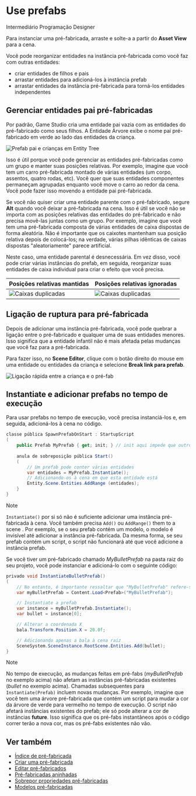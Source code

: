 # Use prefabs

<span class="badge text-bg-primary">Intermediário</span>
<span class="badge text-bg-success">Programação</span>
<span class="badge text-bg-success">Designer</span>

Para instanciar uma pré-fabricada, arraste e solte-a a partir do **Asset View** para a cena.

Você pode reorganizar entidades na instância pré-fabricada como você faz com outras entidades:

* criar entidades de filhos e pais
* arrastar entidades para adicioná-los à instância prefab
* arrastar entidades da instância pré-fabricada para torná-los entidades independentes

## Gerenciar entidades pai pré-fabricadas

Por padrão, Game Studio cria uma entidade pai vazia com as entidades do pré-fabricado como seus filhos. A Entidade Árvore exibe o nome pai pré-fabricado em verde ao lado das entidades da criança.

![ Prefab pai e crianças em Entity Tree](media/prefabs-in-scene-editor.png)

Isso é útil porque você pode gerenciar as entidades pré-fabricadas como um grupo e manter suas posições relativas. Por exemplo, imagine que você tem um carro pré-fabricada montado de várias entidades (um corpo, assentos, quatro rodas, etc). Você quer que suas entidades componentes permaneçam agrupadas enquanto você move o carro ao redor da cena. Você pode fazer isso movendo a entidade pai pré-fabricada.

Se você não quiser criar uma entidade parente com o pré-fabricado, segure **Alt** quando você deixar a pré-fabricada na cena. Isso é útil se você não se importa com as posições relativas das entidades do pré-fabricado e não precisa movê-las juntas como um grupo. Por exemplo, imagine que você tem uma pré-fabricada composta de várias entidades de caixa dispostas de forma aleatória. Não é importante que os caixotes mantenham sua posição relativa depois de colocá-los; na verdade, várias pilhas idênticas de caixas dispostas "aleatoriamente" parece artificial.

Neste caso, uma entidade parental é desnecessária. Em vez disso, você pode criar várias instâncias do prefab, em seguida, reorganizar suas entidades de caixa individual para criar o efeito que você precisa.

| Posições relativas mantidas | Posições relativas ignoradas |
|-------------------------------------------------|---------------------------------------------|
| ![ Caixas duplicadas](media/boxes-duplicated.jpg) | ![ Caixas duplicadas](media/boxes-random.jpg) |

## Ligação de ruptura para pré-fabricada

Depois de adicionar uma instância pré-fabricada, você pode quebrar a ligação entre o pré-fabricado e qualquer uma de suas entidades menores. Isso significa que a entidade infantil não é mais afetada pelas mudanças que você faz para a pré-fabricada.

Para fazer isso, no **Scene Editor**, clique com o botão direito do mouse em uma entidade ou entidades da criança e selecione **Break link para prefab**.

![ Ligação rápida entre a criança e o pré-fab](media/use-prefabs-break-link-to-prefab.gif)

## Instantiate e adicionar prefabs no tempo de execução

Para usar prefabs no tempo de execução, você precisa instanciá-los e, em seguida, adicioná-los à cena no código.

```cs
classe pública SpawnPrefabOnStart : StartupScript
(
    public Prefab MyPrefab { get; init; } // init aqui impede que outros scripts mudem esta propriedade
    
    anula de sobreposição pública Start()
    (
        // Um prefab pode conter várias entidades
        var entidades = MyPrefab.Instantiate();
        // Adicionando-os à cena em que esta entidade está
        Entity.Scene.Entities.AddRange (entidades);
    }
}
```

> [!Note]
> `Instantiate()` por si só não é suficiente adicionar uma instância pré-fabricada à cena. Você também precisa `Add()` ou `AddRange()` them to a scene . Por exemplo, se o seu prefab contém um modelo, o modelo é invisível até adicionar a instância pré-fabricada. Da mesma forma, se seu prefab contém um script, o script não funcionará até que você adicione a instância prefab.

Se você tiver um pré-fabricado chamado *MyBulletPrefab* na pasta raiz do seu projeto, você pode instanciar e adicioná-lo com o seguinte código:

```cs
privado void InstantiateBulletPrefab()
(
    // No entanto, é importante ressaltar que "MyBulletPrefab" refere-se ao nome e localização do seu ativo pré-fabricado
    var myBulletPrefab = Content.Load<Prefab>("MyBulletPrefab");

    // Instantiate a prefab
    var instance = myBulletPrefab.Instantiate();
    var bullet = instance[0];

    // Alterar a coordenada X
    bala.Transform.Position.X = 20.0f;

    // Adicionando apenas a bala à cena raiz
    SceneSystem.SceneInstance.RootScene.Entities.Add(bullet);
}
```

> [!Note]
> No tempo de execução, as mudanças feitas em pré-fabs (*myBulletPrefab* no exemplo acima) não afetam as instâncias pré-fabricadas existentes (*bullet* no exemplo acima). Chamadas subsequentes para ``Instantiate(Prefab)`` incluem novas mudanças.
> Por exemplo, imagine que você tem uma árvore pré-fabricada que contém um script para mudar a cor da árvore de verde para vermelho no tempo de execução. O script não afetará instâncias existentes do prefab; ele só pode alterar a cor de instâncias **future**. Isso significa que os pré-fabs instantâneos após o código correr terão a nova cor, mas os pré-fabs existentes não vão.

## Ver também

* [Índice de pré-fabricada](index.md)
* [Criar uma pré-fabricada](create-a-prefab.md)
* [Editar pré-fabricados](edit-prefabs.md)
* [Pré-fabricadas aninhadas](nested-prefabs.md)
* [Sobrepor propriedades pré-fabricadas](override-prefab-properties.md)
* [Modelos pré-fabricadas](prefab-models.md)

